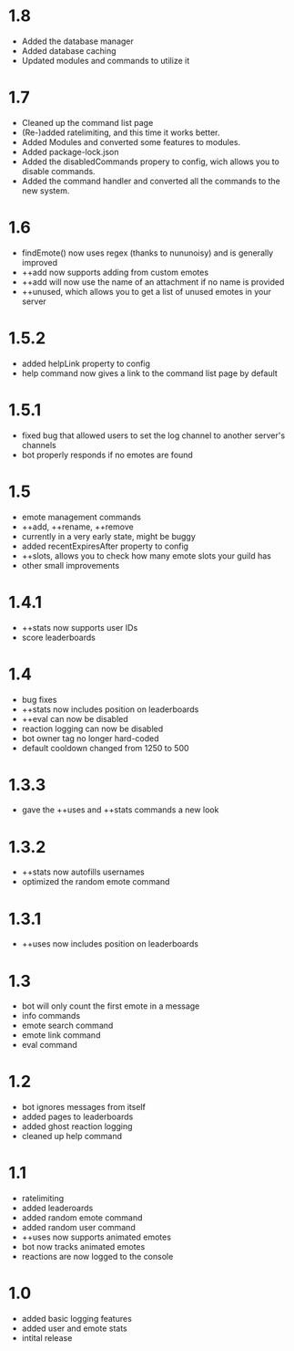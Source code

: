 # 1.8
- Added the database manager
- Added database caching
- Updated modules and commands to utilize it

# 1.7
- Cleaned up the command list page
- (Re-)added ratelimiting, and this time it works better.
- Added Modules and converted some features to modules.
- Added package-lock.json
- Added the disabledCommands propery to config, wich allows you to disable commands.
- Added the command handler and converted all the commands to the new system.

# 1.6
- findEmote() now uses regex (thanks to nununoisy) and is generally improved
- ++add now supports adding from custom emotes
- ++add will now use the name of an attachment if no name is provided
- ++unused, which allows you to get a list of unused emotes in your server

# 1.5.2
- added helpLink property to config
- help command now gives a link to the command list page by default

# 1.5.1
- fixed bug that allowed users to set the log channel to another server's channels
- bot properly responds if no emotes are found

# 1.5
- emote management commands
- ++add, ++rename, ++remove
- currently in a very early state, might be buggy
- added recentExpiresAfter property to config
- ++slots, allows you to check how many emote slots your guild has
- other small improvements

# 1.4.1
- ++stats now supports user IDs
- score leaderboards

# 1.4
- bug fixes
- ++stats now includes position on leaderboards
- ++eval can now be disabled
- reaction logging can now be disabled
- bot owner tag no longer hard-coded
- default cooldown changed from 1250 to 500

# 1.3.3
- gave the ++uses and ++stats commands a new look

# 1.3.2
- ++stats now autofills usernames
- optimized the random emote command

# 1.3.1
- ++uses now includes position on leaderboards

# 1.3
- bot will only count the first emote in a message
- info commands
- emote search command
- emote link command
- eval command

# 1.2
- bot ignores messages from itself
- added pages to leaderboards
- added ghost reaction logging
- cleaned up help command

# 1.1
- ratelimiting
- added leaderoards
- added random emote command
- added random user command
- ++uses now supports animated emotes
- bot now tracks animated emotes
- reactions are now logged to the console

# 1.0
- added basic logging features
- added user and emote stats
- intital release
